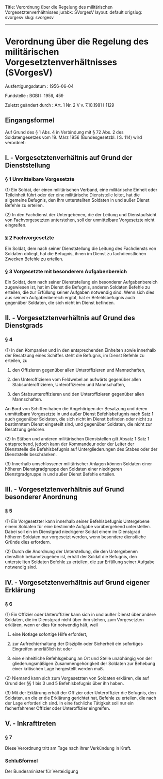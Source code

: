Title: Verordnung über die Regelung des militärischen Vorgesetztenverhältnisses
jurabk: SVorgesV
layout: default
origslug: svorgesv
slug: svorgesv

---

# Verordnung über die Regelung des militärischen Vorgesetztenverhältnisses (SVorgesV)

Ausfertigungsdatum
:   1956-06-04

Fundstelle
:   BGBl I: 1956, 459

Zuletzt geändert durch
:   Art. 1 Nr. 2 V v. 7.10.1981 I 1129


## Eingangsformel

Auf Grund des § 1 Abs. 4 in Verbindung mit § 72 Abs. 2 des
Soldatengesetzes vom 19. März 1956 (Bundesgesetzbl. I S. 114) wird
verordnet:


## I. - Vorgesetztenverhältnis auf Grund der Dienststellung



### § 1 Unmittelbare Vorgesetzte

(1) Ein Soldat, der einen militärischen Verband, eine militärische
Einheit oder Teileinheit führt oder der eine militärische Dienststelle
leitet, hat die allgemeine Befugnis, den ihm unterstellten Soldaten in
und außer Dienst Befehle zu erteilen.

(2) In den Fachdienst der Untergebenen, die der Leitung und
Dienstaufsicht von Fachvorgesetzten unterstehen, soll der unmittelbare
Vorgesetzte nicht eingreifen.


### § 2 Fachvorgesetzte

Ein Soldat, dem nach seiner Dienststellung die Leitung des Fachdiensts
von Soldaten obliegt, hat die Befugnis, ihnen im Dienst zu
fachdienstlichen Zwecken Befehle zu erteilen.


### § 3 Vorgesetzte mit besonderem Aufgabenbereich

Ein Soldat, dem nach seiner Dienststellung ein besonderer
Aufgabenbereich zugewiesen ist, hat im Dienst die Befugnis, anderen
Soldaten Befehle zu erteilen, die zur Erfüllung seiner Aufgaben
notwendig sind. Wenn sich dies aus seinem Aufgabenbereich ergibt, hat
er Befehlsbefugnis auch gegenüber Soldaten, die sich nicht im Dienst
befinden.


## II. - Vorgesetztenverhältnis auf Grund des Dienstgrads



### § 4

(1) In den Kompanien und in den entsprechenden Einheiten sowie
innerhalb der Besatzung eines Schiffes steht die Befugnis, im Dienst
Befehle zu erteilen, zu

1.  den Offizieren gegenüber allen Unteroffizieren und Mannschaften,


2.  den Unteroffizieren vom Feldwebel an aufwärts gegenüber allen
    Stabsunteroffizieren, Unteroffizieren und Mannschaften,


3.  den Stabsunteroffizieren und den Unteroffizieren gegenüber allen
    Mannschaften.



An Bord von Schiffen haben die Angehörigen der Besatzung und deren
unmittelbare Vorgesetzte in und außer Dienst Befehlsbefugnis nach Satz
1 auch gegenüber Soldaten, die sich nicht im Dienst befinden oder
nicht zu bestimmtem Dienst eingeteilt sind, und gegenüber Soldaten,
die nicht zur Besatzung gehören.

(2) In Stäben und anderen militärischen Dienststellen gilt Absatz 1
Satz 1 entsprechend, jedoch kann der Kommandeur oder der Leiter der
Dienststelle die Befehlsbefugnis auf Untergliederungen des Stabes oder
der Dienststelle beschränken.

(3) Innerhalb umschlossener militärischer Anlagen können Soldaten
einer höheren Dienstgradgruppe den Soldaten einer niedrigeren
Dienstgradgruppe in und außer Dienst Befehle erteilen.


## III. - Vorgesetztenverhältnis auf Grund besonderer Anordnung



### § 5

(1) Ein Vorgesetzter kann innerhalb seiner Befehlsbefugnis Untergebene
einem Soldaten für eine bestimmte Aufgabe vorübergehend unterstellen.
Dabei soll ein im Dienstgrad niedrigerer Soldat einem im Dienstgrad
höheren Soldaten nur vorgesetzt werden, wenn besondere dienstliche
Gründe dies erfordern.

(2) Durch die Anordnung der Unterstellung, die den Untergebenen
dienstlich bekanntzugeben ist, erhält der Soldat die Befugnis, den
unterstellten Soldaten Befehle zu erteilen, die zur Erfüllung seiner
Aufgabe notwendig sind.


## IV. - Vorgesetztenverhältnis auf Grund eigener Erklärung



### § 6

(1) Ein Offizier oder Unteroffizier kann sich in und außer Dienst über
andere Soldaten, die im Dienstgrad nicht über ihm stehen, zum
Vorgesetzten erklären, wenn er dies für notwendig hält, weil

1.  eine Notlage sofortige Hilfe erfordert,


2.  zur Aufrechterhaltung der Disziplin oder Sicherheit ein sofortiges
    Eingreifen unerläßlich ist oder


3.  eine einheitliche Befehlsgebung an Ort und Stelle unabhängig von der
    gliederungsmäßigen Zusammengehörigkeit der Soldaten zur Behebung einer
    kritischen Lage hergestellt werden muß.




(2) Niemand kann sich zum Vorgesetzten von Soldaten erklären, die auf
Grund der §§ 1 bis 3 und 5 Befehlsbefugnis über ihn haben.

(3) Mit der Erklärung erhält der Offizier oder Unteroffizier die
Befugnis, den Soldaten, an die er die Erklärung gerichtet hat, Befehle
zu erteilen, die nach der Lage erforderlich sind. In eine fachliche
Tätigkeit soll nur ein facherfahrener Offizier oder Unteroffizier
eingreifen.


## V. - Inkrafttreten



### § 7

Diese Verordnung tritt am Tage nach ihrer Verkündung in Kraft.


### Schlußformel

Der Bundesminister für Verteidigung

